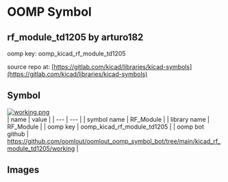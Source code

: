 # OOMP Symbol  
## rf_module_td1205  by arturo182  
  
oomp key: oomp_kicad_rf_module_td1205  
  
source repo at: [https://gitlab.com/kicad/libraries/kicad-symbols](https://gitlab.com/kicad/libraries/kicad-symbols)  
## Symbol  
  
[![working.png](working_600.png)](working.png)  
| name | value | 
| --- | --- | 
| symbol name | RF_Module | 
| library name | RF_Module | 
| oomp key | oomp_kicad_rf_module_td1205 | 
| oomp bot github | https://github.com/oomlout/oomlout_oomp_symbol_bot/tree/main/kicad_rf_module_td1205/working | 
## Images  
